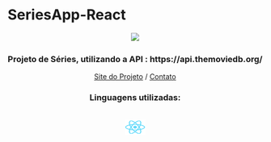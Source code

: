 # SeriesApp-React

<p align="center">
  <img src="https://imgur.com/UkRfZD9.png" width="500">
  <h3 align="center">Projeto de Séries, utilizando a API : https://api.themoviedb.org/</h3>
</p>
<p align="center"> 
  <a href="https://igor-v-santana.github.io/SeriesApp-React/#/">Site do Projeto</a> /
  <a href="https://www.linkedin.com/in/igor-santanaa/">Contato</a>
</p>

 <h3 align="center">Linguagens utilizadas:</h3>
 <div style="display: inline_block" align="center"><br>
  <img align="center" alt="Igor-React" height="30" width="40" src="https://raw.githubusercontent.com/devicons/devicon/master/icons/react/react-original.svg">
<div> 
